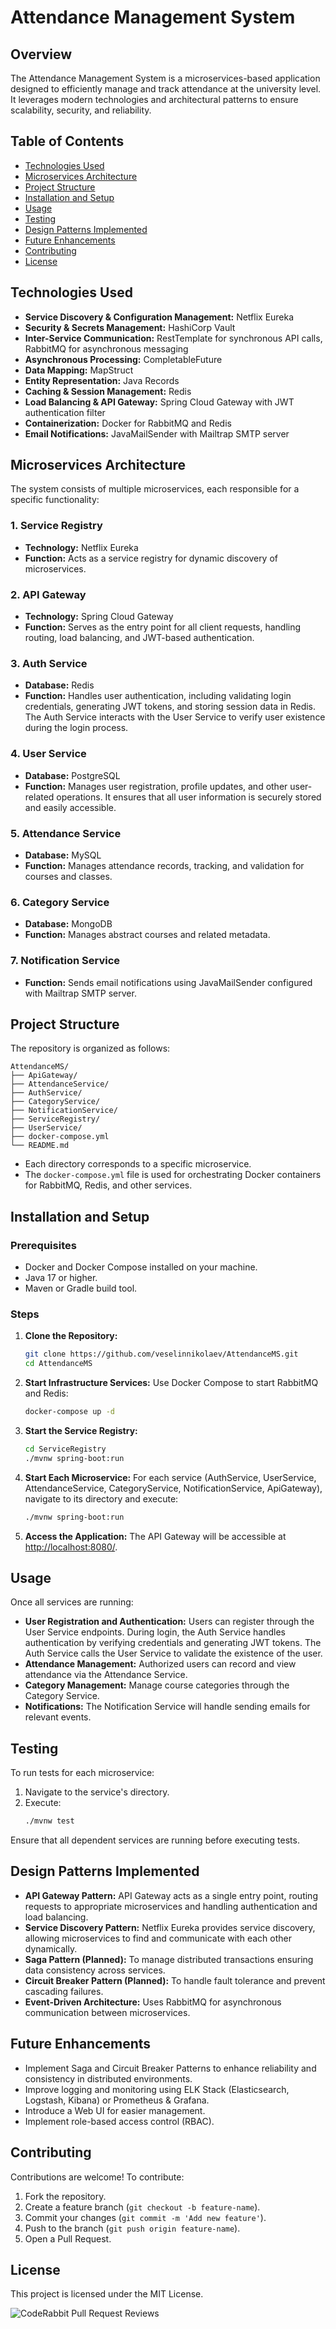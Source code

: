 # Attendance Management System

## Overview
The Attendance Management System is a microservices-based application designed to efficiently manage and track attendance at the university level. It leverages modern technologies and architectural patterns to ensure scalability, security, and reliability.

## Table of Contents
- [Technologies Used](#technologies-used)
- [Microservices Architecture](#microservices-architecture)
- [Project Structure](#project-structure)
- [Installation and Setup](#installation-and-setup)
- [Usage](#usage)
- [Testing](#testing)
- [Design Patterns Implemented](#design-patterns-implemented)
- [Future Enhancements](#future-enhancements)
- [Contributing](#contributing)
- [License](#license)

## Technologies Used
- **Service Discovery & Configuration Management:** Netflix Eureka  
- **Security & Secrets Management:** HashiCorp Vault  
- **Inter-Service Communication:** RestTemplate for synchronous API calls, RabbitMQ for asynchronous messaging  
- **Asynchronous Processing:** CompletableFuture  
- **Data Mapping:** MapStruct  
- **Entity Representation:** Java Records  
- **Caching & Session Management:** Redis  
- **Load Balancing & API Gateway:** Spring Cloud Gateway with JWT authentication filter  
- **Containerization:** Docker for RabbitMQ and Redis  
- **Email Notifications:** JavaMailSender with Mailtrap SMTP server

## Microservices Architecture
The system consists of multiple microservices, each responsible for a specific functionality:

### 1. Service Registry
- **Technology:** Netflix Eureka
- **Function:** Acts as a service registry for dynamic discovery of microservices.

### 2. API Gateway
- **Technology:** Spring Cloud Gateway
- **Function:** Serves as the entry point for all client requests, handling routing, load balancing, and JWT-based authentication.

### 3. Auth Service
- **Database:** Redis
- **Function:** Handles user authentication, including validating login credentials, generating JWT tokens, and storing session data in Redis. The Auth Service interacts with the User Service to verify user existence during the login process.

### 4. User Service
- **Database:** PostgreSQL
- **Function:** Manages user registration, profile updates, and other user-related operations. It ensures that all user information is securely stored and easily accessible.

### 5. Attendance Service
- **Database:** MySQL
- **Function:** Manages attendance records, tracking, and validation for courses and classes.

### 6. Category Service
- **Database:** MongoDB
- **Function:** Manages abstract courses and related metadata.

### 7. Notification Service
- **Function:** Sends email notifications using JavaMailSender configured with Mailtrap SMTP server.

## Project Structure
The repository is organized as follows:

```
AttendanceMS/
├── ApiGateway/
├── AttendanceService/
├── AuthService/
├── CategoryService/
├── NotificationService/
├── ServiceRegistry/
├── UserService/
├── docker-compose.yml
└── README.md
```

- Each directory corresponds to a specific microservice.
- The `docker-compose.yml` file is used for orchestrating Docker containers for RabbitMQ, Redis, and other services.

## Installation and Setup

### Prerequisites
- Docker and Docker Compose installed on your machine.
- Java 17 or higher.
- Maven or Gradle build tool.

### Steps
1. **Clone the Repository:**
   ```bash
   git clone https://github.com/veselinnikolaev/AttendanceMS.git
   cd AttendanceMS
   ```
2. **Start Infrastructure Services:** Use Docker Compose to start RabbitMQ and Redis:
   ```bash
   docker-compose up -d
   ```
3. **Start the Service Registry:**
   ```bash
   cd ServiceRegistry
   ./mvnw spring-boot:run
   ```
4. **Start Each Microservice:** For each service (AuthService, UserService, AttendanceService, CategoryService, NotificationService, ApiGateway), navigate to its directory and execute:
   ```bash
   ./mvnw spring-boot:run
   ```
5. **Access the Application:** The API Gateway will be accessible at [http://localhost:8080/](http://localhost:8080/).

## Usage
Once all services are running:

- **User Registration and Authentication:** Users can register through the User Service endpoints. During login, the Auth Service handles authentication by verifying credentials and generating JWT tokens. The Auth Service calls the User Service to validate the existence of the user.
- **Attendance Management:** Authorized users can record and view attendance via the Attendance Service.
- **Category Management:** Manage course categories through the Category Service.
- **Notifications:** The Notification Service will handle sending emails for relevant events.

## Testing
To run tests for each microservice:

1. Navigate to the service's directory.
2. Execute:
   ```bash
   ./mvnw test
   ```
Ensure that all dependent services are running before executing tests.

## Design Patterns Implemented
- **API Gateway Pattern:** API Gateway acts as a single entry point, routing requests to appropriate microservices and handling authentication and load balancing.
- **Service Discovery Pattern:** Netflix Eureka provides service discovery, allowing microservices to find and communicate with each other dynamically.
- **Saga Pattern (Planned):** To manage distributed transactions ensuring data consistency across services.
- **Circuit Breaker Pattern (Planned):** To handle fault tolerance and prevent cascading failures.
- **Event-Driven Architecture:** Uses RabbitMQ for asynchronous communication between microservices.

## Future Enhancements
- Implement Saga and Circuit Breaker Patterns to enhance reliability and consistency in distributed environments.
- Improve logging and monitoring using ELK Stack (Elasticsearch, Logstash, Kibana) or Prometheus & Grafana.
- Introduce a Web UI for easier management.
- Implement role-based access control (RBAC).

## Contributing
Contributions are welcome! To contribute:
1. Fork the repository.
2. Create a feature branch (`git checkout -b feature-name`).
3. Commit your changes (`git commit -m 'Add new feature'`).
4. Push to the branch (`git push origin feature-name`).
5. Open a Pull Request.

## License
This project is licensed under the MIT License.

![CodeRabbit Pull Request Reviews](https://img.shields.io/coderabbit/prs/github/veselinnikolaev/AttendanceMS?utm_source=oss&utm_medium=github&utm_campaign=veselinnikolaev%2FAttendanceMS&labelColor=171717&color=FF570A&link=https%3A%2F%2Fcoderabbit.ai&label=CodeRabbit+Reviews)

